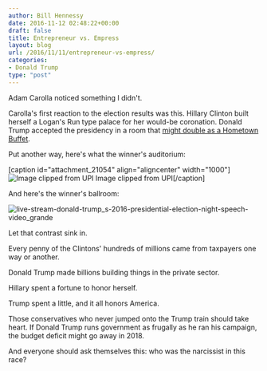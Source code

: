 ```yaml
---
author: Bill Hennessy
date: 2016-11-12 02:48:22+00:00
draft: false
title: Entrepreneur vs. Empress
layout: blog
url: /2016/11/11/entrepreneur-vs-empress/
categories:
- Donald Trump
type: "post"
---
```


Adam Carolla noticed something I didn't.

Carolla's first reaction to the election results was this. Hillary Clinton built herself a Logan's Run type palace for her would-be coronation. Donald Trump accepted the presidency in a room that [might double as a Hometown Buffet](https://cdn46.castfire.com/audio/522/3444/25318/3205599/2016-11-10acs_2016-11-09-192439-7770-0-1088-0.64k.mp3?cdn_id=46&uuid=aa2882c76b53d210d090b8368b16b714&referer=http%3A%2F%2Fadamcarolla.com%2Fben-shapiro-glynn-washington-and-representative-richard-martin%2F).

Put another way, here's what the winner's auditorium:

[caption id="attachment_21054" align="aligncenter" width="1000"]![Image clipped from UPI](https://hennessysview.com/wp-content/uploads/2016/11/Buckling-up-for-a-long-night-at-Hillary-Clintons-election-night-party_6_1.jpg)
Image clipped from UPI[/caption]

And here's the winner's ballroom:

![live-stream-donald-trump_s-2016-presidential-election-night-speech-video_grande](https://hennessysview.com/wp-content/uploads/2016/11/LIVE-STREAM-Donald-Trump_s-2016-Presidential-Election-Night-Speech-VIDEO_grande.jpg)


Let that contrast sink in.

Every penny of the Clintons' hundreds of millions came from taxpayers one way or another.

Donald Trump made billions building things in the private sector.

Hillary spent a fortune to honor herself.

Trump spent a little, and it all honors America.

Those conservatives who never jumped onto the Trump train should take heart. If Donald Trump runs government as frugally as he ran his campaign, the budget deficit might go away in 2018.

And everyone should ask themselves this: who was the narcissist in this race?
